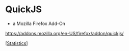 # QuickJS
- a Mozilla Firefox Add-On


https://addons.mozilla.org/en-US/firefox/addon/quickjs/


\[[Statistics](https://addons.mozilla.org/en-US/firefox/addon/quickjs/statistics/)\]